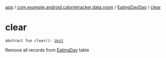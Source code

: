 [app](../../index.md) / [com.example.android.calorietracker.data.room](../index.md) / [EatingDayDao](index.md) / [clear](./clear.md)

# clear

`abstract fun clear(): `[`Unit`](https://kotlinlang.org/api/latest/jvm/stdlib/kotlin/-unit/index.html)

Remove all records from [EatingDay](../../com.example.android.calorietracker.data.models/-eating-day/index.md) table

